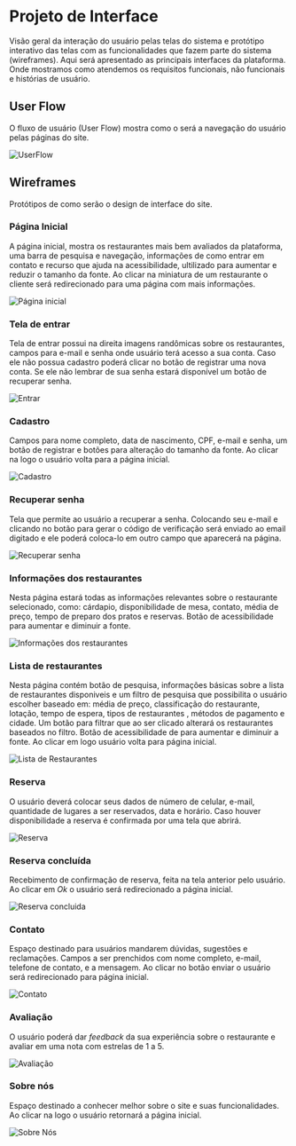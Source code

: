 
# Projeto de Interface

Visão geral da interação do usuário pelas telas do sistema e protótipo interativo das telas com as funcionalidades que fazem parte do sistema (wireframes).
 Aqui será apresentado as principais interfaces da plataforma. Onde mostramos como atendemos os requisitos funcionais, não funcionais e histórias de usuário.

## User Flow
O fluxo de usuário (User Flow) mostra como o será a navegação do usuário pelas páginas do site.

![UserFlow](img/Bref-userflowdefinitivo.png)

## Wireframes

Protótipos de como serão o design de interface do site. 

 ### Página Inicial

A página inicial, mostra os restaurantes mais bem avaliados da plataforma, uma barra de pesquisa e navegação, informações de como entrar em contato e recurso que ajuda na acessibilidade, ultilizado para aumentar e reduzir o tamanho da fonte. Ao clicar na miniatura de um restaurante o cliente será redirecionado para uma página com mais informações. 

![Página inicial](img/Pagina_Inicial.png)

### Tela de entrar

Tela de entrar possui na direita imagens randômicas sobre os restaurantes, campos para e-mail e senha onde usuário terá acesso a sua conta. Caso ele não possua cadastro poderá clicar no botão de registrar uma nova conta. Se ele não lembrar de sua senha estará disponível um botão de recuperar senha. 

![Entrar](img/Entrar.png)

### Cadastro

Campos para nome completo, data de nascimento, CPF, e-mail e senha, um botão de registrar e botões para alteração do tamanho da fonte. Ao clicar na logo o usuário volta para a página inicial.

![Cadastro](img/Cadastro_A_a-.png)

### Recuperar senha

Tela que permite ao usuário a recuperar a senha.  Colocando seu e-mail e clicando no botão para gerar o código de verificação será enviado ao email digitado e ele poderá coloca-lo em outro campo que aparecerá na página. 

![Recuperar senha](img/Recuperar_Senha.png)

### Informações dos restaurantes

Nesta página estará todas as informações relevantes sobre o restaurante selecionado, como: cárdapio, disponibilidade de mesa, contato, média de preço, tempo de preparo dos pratos e reservas. Botão de acessibilidade para aumentar e diminuir a fonte.

![Informações dos restaurantes](img/Informacoes_do_Restaurante_Aa-.png)

### Lista de restaurantes

Nesta página contém botão de pesquisa, informações básicas sobre a lista de restaurantes disponiveis e um filtro de pesquisa que possibilita o usuário escolher baseado em: média de preço, classificação do restaurante, lotação, tempo de espera, tipos de restaurantes , métodos de pagamento e cidade. Um botão para filtrar que ao ser clicado alterará os restaurantes baseados no filtro. Botão de acessibilidade de para aumentar e diminuir a fonte. Ao clicar em logo usuário volta para página inicial. 

![Lista de Restaurantes](img/Lista_de_restaurantes_Aa-.png)

### Reserva

O usuário deverá colocar seus dados de número de celular, e-mail, quantidade de lugares a ser reservados, data e horário. Caso houver disponibilidade a reserva é confirmada por uma tela que abrirá. 

![Reserva](img/Reserva.png)

### Reserva concluída
 
 Recebimento de confirmação de reserva, feita na tela anterior pelo usuário. Ao clicar em *Ok* o usuário será redirecionado a página inicial.

![Reserva concluida](img/Reserva_Concluida.png)

### Contato

Espaço destinado para usuários mandarem dúvidas, sugestões e reclamações. Campos a ser prenchidos com nome completo, e-mail, telefone de contato, e a mensagem. Ao clicar no botão enviar o usuário será redirecionado para página inicial.

![Contato](img/Contato.png)

### Avaliação

O usuário poderá dar *feedback* da sua  experiência sobre o restaurante e avaliar em uma nota com estrelas de 1 a 5.

![Avaliação](img/Avaliacao.png)


### Sobre nós

 Espaço destinado a conhecer melhor sobre o site e suas funcionalidades. Ao clicar na logo o usuário retornará a página inicial.

![Sobre Nós](img/sobre-nos.PNG)

